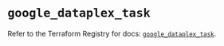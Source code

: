 # `google_dataplex_task`

Refer to the Terraform Registry for docs: [`google_dataplex_task`](https://registry.terraform.io/providers/hashicorp/google/5.43.1/docs/resources/dataplex_task).
